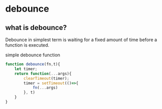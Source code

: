 # debounce

## what is debounce?

Debounce in simplest term is waiting for a fixed amount of time before a function is executed.

simple debounce function

```js
function debounce(fn,t){
    let timer;
    return function(...args){
        clearTimeout(timer);
        timer = setTimeout(()=>{
            fn(...args)
        }, t)
    }
}
```